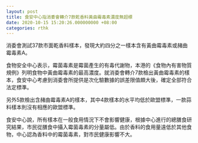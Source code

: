 ```yaml
---
layout: post
title: 食安中心指消委會轉介7款乾香料黃曲霉毒素濃度無超標
date: 2020-10-15 15:20:26.000000000 +08:00
categories: rthk
---
```


消委會測試37款巿面乾香料樣本，發現大約四分之一樣本含有黃曲霉毒素或赭曲霉毒素A。

食物安全中心表示，霉菌毒素是霉菌產生的有毒代謝物，本港的《食物內有害物質規例》列明食物中黃曲霉毒素的最高濃度。就消委會轉介7款檢出黃曲霉毒素的樣本，食安中心考慮到消委會所提供是次化驗數據的誤差限值頗大後，確定全部符合法定標準。

另外5款檢出含赭曲霉毒素A的樣本，其中4款樣本的水平均低於歐盟標準，一款蒜料樣本則沒有相應的歐盟標準。

食安中心說，所有樣本在一般食用情況下不會影響健康，根據中心進行的總膳食研究結果，市民從膳食中攝入霉菌毒素的分量屬低。由於香料的食用量遠低於其他食物，中心認為香料中的霉菌毒素，對市民健康影響不大。
